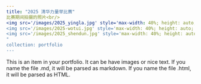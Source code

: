 ```yaml
---
title: "2025 清华力量举比赛"
比赛期间拍摄的照片<br/>
<img src='/images/2025_yingla.jpg' style='max-width: 40%; height: auto; margin: 10px;' /> <br/>
<img src='/images/2025-wotui.jpg' style='max-width: 40%; height: auto; margin: 10px;' /> <br/>
<img src='/images/2025_shendun.jpg' style='max-width: 40%; height: auto; margin: 10px;' /> <br/>
"
collection: portfolio
---
```


This is an item in your portfolio. It can be have images or nice text. If you name the file .md, it will be parsed as markdown. If you name the file .html, it will be parsed as HTML. 
